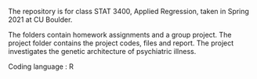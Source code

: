 The repository is for class STAT 3400, Applied Regression, taken in Spring 2021 at CU Boulder.

The folders contain homework assignments and a group project. The project folder contains the project codes, files and report. The project investigates the genetic architecture of psychiatric illness.

Coding language : R
